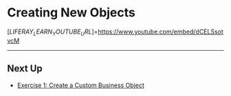 # Creating New Objects

[$LIFERAY_LEARN_YOUTUBE_URL$]=https://www.youtube.com/embed/dCELSsotvcM

---

## Next Up

* [Exercise 1: Create a Custom Business Object](./exercise-1-create-a-custom-business-object.md)